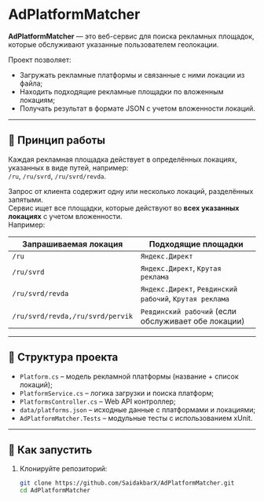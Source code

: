 # AdPlatformMatcher

**AdPlatformMatcher** — это веб-сервис для поиска рекламных площадок, которые обслуживают указанные пользователем геолокации. 

Проект позволяет:
- Загружать рекламные платформы и связанные с ними локации из файла;
- Находить подходящие рекламные площадки по вложенным локациям;
- Получать результат в формате JSON с учетом вложенности локаций.

---

## 🧠 Принцип работы

Каждая рекламная площадка действует в определённых локациях, указанных в виде путей, например:  
`/ru`, `/ru/svrd`, `/ru/svrd/revda`.

Запрос от клиента содержит одну или несколько локаций, разделённых запятыми.  
Сервис ищет все площадки, которые действуют во **всех указанных локациях** с учетом вложенности.  
Например:

| Запрашиваемая локация | Подходящие площадки                         |
|------------------------|---------------------------------------------|
| `/ru`                 | `Яндекс.Директ`                            |
| `/ru/svrd`            | `Яндекс.Директ`, `Крутая реклама`          |
| `/ru/svrd/revda`      | `Яндекс.Директ`, `Ревдинский рабочий`, `Крутая реклама` |
| `/ru/svrd/revda,/ru/svrd/pervik` | `Ревдинский рабочий` (если обслуживает обе локации) |

---

## 🧩 Структура проекта

- `Platform.cs` – модель рекламной платформы (название + список локаций);
- `PlatformService.cs` – логика загрузки и поиска платформ;
- `PlatformsController.cs` – Web API контроллер;
- `data/platforms.json` – исходные данные с платформами и локациями;
- `AdPlatformMatcher.Tests` – модульные тесты с использованием xUnit.

---

## 🚀 Как запустить

1. Клонируйте репозиторий:
   ```bash
   git clone https://github.com/SaidakbarX/AdPlatformMatcher.git
   cd AdPlatformMatcher
